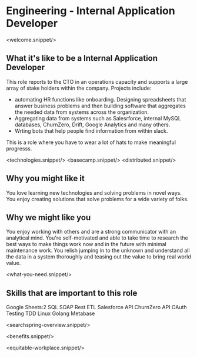 # Engineering - Internal Application Developer
<welcome.snippet/>

## What it's like to be a Internal Application Developer
This role reports to the CTO in an operations capacity and supports a large array of stake holders within the company. 
Projects include:
- automating HR functions like onboarding.  Designing spreadsheets that answer business problems and then building software that 
aggregates the needed data from systems across the organization.
- Aggregating data from systems such as Salesrforce, internal MySQL databases, ChurnZero, Drift, Google Analytics and many others.  
- Wrting bots that help people find information from within slack.  

This is a role where you have to wear a lot of hats to make meaningful progresss.


<technologies.snippet/>
<basecamp.snippet/>
<distributed.snippet/>

## Why you might like it
You love learning new technologies and solving problems in novel ways.  You enjoy creating solutions that solve problems for a wide variety of folks.

## Why we might like you
You enjoy working with others and are a strong communicator with an analytical mind.  You're self-motivated and able to take time to research the best ways to
make things work now and in the future with minimal maintenance work.  You relish jumping in to the unknown and understand all the data in a system thoroughly and teasing out the value
to bring real world value.

<what-you-need.snippet/>

## Skills that are important to this role

<skills>
Google Sheets:2
SQL
SOAP
Rest
ETL
Salesforce API
ChurnZero API
OAuth
Testing
TDD
Linux
Golang
Metabase
</skills>

<inherit doc="base.md"/>

<searchspring-overview.snippet/>

<benefits.snippet/>

<equitable-workplace.snippet/>
